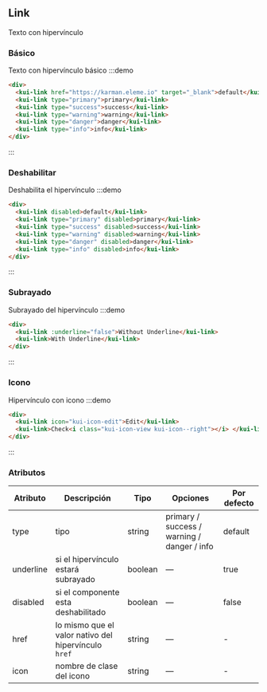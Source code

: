 ## Link

Texto con hipervínculo

### Básico

Texto con hipervínculo básico
:::demo

```html
<div>
  <kui-link href="https://karman.eleme.io" target="_blank">default</kui-link>
  <kui-link type="primary">primary</kui-link>
  <kui-link type="success">success</kui-link>
  <kui-link type="warning">warning</kui-link>
  <kui-link type="danger">danger</kui-link>
  <kui-link type="info">info</kui-link>
</div>
```

:::

### Deshabilitar

Deshabilita el hipervínculo
:::demo

```html
<div>
  <kui-link disabled>default</kui-link>
  <kui-link type="primary" disabled>primary</kui-link>
  <kui-link type="success" disabled>success</kui-link>
  <kui-link type="warning" disabled>warning</kui-link>
  <kui-link type="danger" disabled>danger</kui-link>
  <kui-link type="info" disabled>info</kui-link>
</div>
```

:::

### Subrayado

Subrayado del hipervínculo
:::demo

```html
<div>
  <kui-link :underline="false">Without Underline</kui-link>
  <kui-link>With Underline</kui-link>
</div>
```

:::

### Icono

Hipervínculo con icono
:::demo

```html
<div>
  <kui-link icon="kui-icon-edit">Edit</kui-link>
  <kui-link>Check<i class="kui-icon-view kui-icon--right"></i> </kui-link>
</div>
```

:::

### Atributos

| Atributo  | Descripción                                          | Tipo    | Opciones                                    | Por defecto |
| --------- | ---------------------------------------------------- | ------- | ------------------------------------------- | ----------- |
| type      | tipo                                                 | string  | primary / success / warning / danger / info | default     |
| underline | si el hipervínculo estará subrayado                  | boolean | —                                           | true        |
| disabled  | si el componente esta deshabilitado                  | boolean | —                                           | false       |
| href      | lo mismo que el valor nativo del hipervínculo `href` | string  | —                                           | -           |
| icon      | nombre de clase del icono                            | string  | —                                           | -           |
